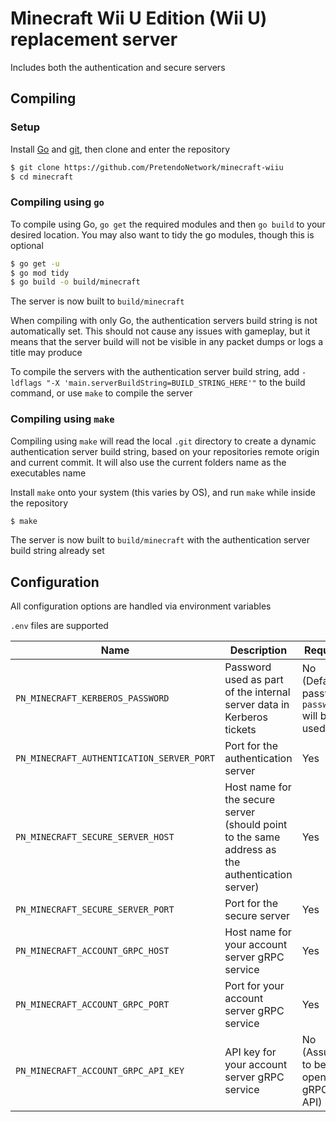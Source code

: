 # Minecraft Wii U Edition (Wii U) replacement server
Includes both the authentication and secure servers

## Compiling

### Setup
Install [Go](https://go.dev/doc/install) and [git](https://git-scm.com/downloads), then clone and enter the repository

```bash
$ git clone https://github.com/PretendoNetwork/minecraft-wiiu
$ cd minecraft
```

### Compiling using `go`
To compile using Go, `go get` the required modules and then `go build` to your desired location. You may also want to tidy the go modules, though this is optional

```bash
$ go get -u
$ go mod tidy
$ go build -o build/minecraft
```

The server is now built to `build/minecraft`

When compiling with only Go, the authentication servers build string is not automatically set. This should not cause any issues with gameplay, but it means that the server build will not be visible in any packet dumps or logs a title may produce

To compile the servers with the authentication server build string, add `-ldflags "-X 'main.serverBuildString=BUILD_STRING_HERE'"` to the build command, or use `make` to compile the server

### Compiling using `make`
Compiling using `make` will read the local `.git` directory to create a dynamic authentication server build string, based on your repositories remote origin and current commit. It will also use the current folders name as the executables name

Install `make` onto your system (this varies by OS), and run `make` while inside the repository

```bash
$ make
```

The server is now built to `build/minecraft` with the authentication server build string already set

## Configuration
All configuration options are handled via environment variables

`.env` files are supported

| Name                                    | Description                                                                                                            | Required                                      |
|-----------------------------------------|------------------------------------------------------------------------------------------------------------------------|-----------------------------------------------|
| `PN_MINECRAFT_KERBEROS_PASSWORD`          | Password used as part of the internal server data in Kerberos tickets                                                  | No (Default password `password` will be used) |
| `PN_MINECRAFT_AUTHENTICATION_SERVER_PORT` | Port for the authentication server                                                                                     | Yes                                           |
| `PN_MINECRAFT_SECURE_SERVER_HOST`         | Host name for the secure server (should point to the same address as the authentication server)                        | Yes                                           |
| `PN_MINECRAFT_SECURE_SERVER_PORT`         | Port for the secure server                                                                                             | Yes                                           |
| `PN_MINECRAFT_ACCOUNT_GRPC_HOST`          | Host name for your account server gRPC service                                                                         | Yes                                           |
| `PN_MINECRAFT_ACCOUNT_GRPC_PORT`          | Port for your account server gRPC service                                                                              | Yes                                           |
| `PN_MINECRAFT_ACCOUNT_GRPC_API_KEY`       | API key for your account server gRPC service                                                                           | No (Assumed to be an open gRPC API)           |
